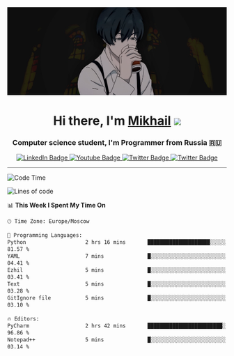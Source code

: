 <div>
  <div align="center">
    <img src="img/banner.jpg"/>
    <h1 align="center">Hi there, I'm <a href="https://github.com/Angeloffy" target="_blank">Mikhail</a> 
    <img src="https://github.com/blackcater/blackcater/raw/main/images/Hi.gif" height="32"/></h1>
  </div>

  <h3 align="center">Computer science student, I'm Programmer from Russia 🇷🇺</h3>
  <div id="badges" align="center">
    <a href="https://t.me/angeloffy">
      <img src="https://img.shields.io/badge/Telegram-2CA5E0?style=for-the-badge&logo=telegram&logoColor=white" alt="LinkedIn Badge"/>
    </a>
    <a href="https://www.youtube.com/channel/UCEL3-LeG0U1_2Ji9XXcPhkQ">
      <img src="https://img.shields.io/badge/YouTube-red?style=for-the-badge&logo=youtube&logoColor=white" alt="Youtube Badge"/>
    </a>
    <a href="mailto:angeloffy.work@gmail.com">
      <img src="https://img.shields.io/badge/Gmail-D14836?style=for-the-badge&logo=gmail&logoColor=white" alt="Twitter Badge"/>
    </a>
    <a href="https://discordapp.com/users/949624873649582121">
      <img src="https://img.shields.io/badge/Discord-7289DA?style=for-the-badge&logo=discord&logoColor=white" alt="Twitter Badge"/>
    </a>
</div>
 
 <hr style="height:1px; color:black; background-color:gray"> 
  
<!--START_SECTION:waka-->
![Code Time](http://img.shields.io/badge/Code%20Time-232%20hrs%2043%20mins-blue)

![Lines of code](https://img.shields.io/badge/From%20Hello%20World%20I%27ve%20Written-36.4%20thousand%20lines%20of%20code-blue)

📊 **This Week I Spent My Time On** 

```text
🕑︎ Time Zone: Europe/Moscow

💬 Programming Languages: 
Python                   2 hrs 16 mins       ████████████████████░░░░░   81.57 % 
YAML                     7 mins              █░░░░░░░░░░░░░░░░░░░░░░░░   04.41 % 
Ezhil                    5 mins              █░░░░░░░░░░░░░░░░░░░░░░░░   03.41 % 
Text                     5 mins              █░░░░░░░░░░░░░░░░░░░░░░░░   03.28 % 
GitIgnore file           5 mins              █░░░░░░░░░░░░░░░░░░░░░░░░   03.10 % 

🔥 Editors: 
PyCharm                  2 hrs 42 mins       ████████████████████████░   96.86 % 
Notepad++                5 mins              █░░░░░░░░░░░░░░░░░░░░░░░░   03.14 % 
```


<!--END_SECTION:waka-->
